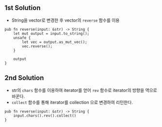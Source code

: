 ## 1st Solution
- String을 vector로 변경한 후 vector의 `reverse` 함수를 이용
```
pub fn reverse(input: &str) -> String {
    let mut output = input.to_string();
    unsafe {
        let vec = output.as_mut_vec();
        vec.reverse();
    }

    output
}
```

## 2nd Solution
- str의 `chars` 함수를 이용하여 iterator를 얻어 `rev` 함수로 iterator의 방향을 역으로 바꾼다.
- `collect` 함수를 통해 iterator를 collection 으로 변경하여 리턴한다.
```
pub fn reverse(input: &str) -> String {
    input.chars().rev().collect()
}
```